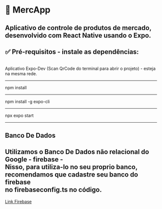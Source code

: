 # 📱 MercApp

<h2>Aplicativo de controle de produtos de mercado, desenvolvido com React Native usando o Expo.</h2>

## ✅ Pré-requisitos - instale as dependências: 
  <br>
  Aplicativo Expo-Dev (Scan QrCode do terminal para abrir o projeto) - esteja na mesma rede.
  <hr>
  npm install
  <hr>
  npm install -g expo-cli
  <hr>
  npx expo start
  <hr>
  
  ## Banco De Dados

  <h2>Utilizamos o Banco De Dados não relacional do Google - <strong>firebase</strong> - <br>
  Nisso, para utiliza-lo no seu proprio banco, recomendamos que cadastre seu banco do firebase <br>
  no firebaseconfig.ts no código.</h2>
  
  <a href="https://firebase.google.com/?hl=pt-br" alt="link-firebase">Link Firebase</a>
